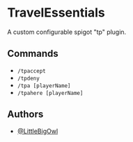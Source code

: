 # TravelEssentials

A custom configurable spigot "tp" plugin. 


## Commands

- `/tpaccept`
- `/tpdeny`
- `/tpa [playerName]`
- `/tpahere [playerName]`
## Authors

- [@LittleBigOwl](https://www.github.com/LittleBigOwI)
